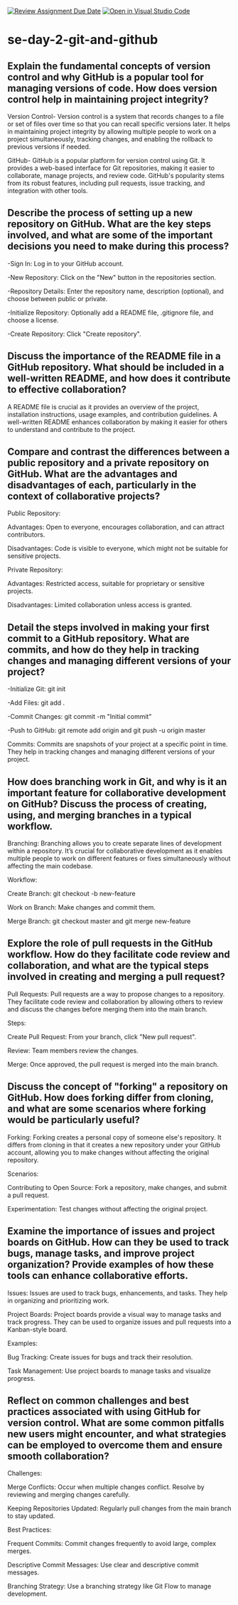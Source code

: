 [![Review Assignment Due Date](https://classroom.github.com/assets/deadline-readme-button-22041afd0340ce965d47ae6ef1cefeee28c7c493a6346c4f15d667ab976d596c.svg)](https://classroom.github.com/a/8wgCKhpZ)
[![Open in Visual Studio Code](https://classroom.github.com/assets/open-in-vscode-2e0aaae1b6195c2367325f4f02e2d04e9abb55f0b24a779b69b11b9e10269abc.svg)](https://classroom.github.com/online_ide?assignment_repo_id=17038136&assignment_repo_type=AssignmentRepo)
# se-day-2-git-and-github
## Explain the fundamental concepts of version control and why GitHub is a popular tool for managing versions of code. How does version control help in maintaining project integrity?
Version Control- Version control is a system that records changes to a file or set of files over time so that you can recall specific versions later. It helps in maintaining project integrity by allowing multiple people to work on a project simultaneously, tracking changes, and enabling the rollback to previous versions if needed.

GitHub- GitHub is a popular platform for version control using Git. It provides a web-based interface for Git repositories, making it easier to collaborate, manage projects, and review code. GitHub's popularity stems from its robust features, including pull requests, issue tracking, and integration with other tools.
## Describe the process of setting up a new repository on GitHub. What are the key steps involved, and what are some of the important decisions you need to make during this process?
-Sign In: Log in to your GitHub account.

-New Repository: Click on the "New" button in the repositories section.

-Repository Details: Enter the repository name, description (optional), and choose between public or private.

-Initialize Repository: Optionally add a README file, .gitignore file, and choose a license.

-Create Repository: Click "Create repository".
## Discuss the importance of the README file in a GitHub repository. What should be included in a well-written README, and how does it contribute to effective collaboration?
A README file is crucial as it provides an overview of the project, installation instructions, usage examples, and contribution guidelines. A well-written README enhances collaboration by making it easier for others to understand and contribute to the project.

## Compare and contrast the differences between a public repository and a private repository on GitHub. What are the advantages and disadvantages of each, particularly in the context of collaborative projects?
Public Repository:

Advantages: Open to everyone, encourages collaboration, and can attract contributors.

Disadvantages: Code is visible to everyone, which might not be suitable for sensitive projects.

Private Repository:

Advantages: Restricted access, suitable for proprietary or sensitive projects.

Disadvantages: Limited collaboration unless access is granted.                       
## Detail the steps involved in making your first commit to a GitHub repository. What are commits, and how do they help in tracking changes and managing different versions of your project?
-Initialize Git: git init

-Add Files: git add .

-Commit Changes: git commit -m "Initial commit"

-Push to GitHub: git remote add origin <repository-url> and git push -u origin master

Commits: Commits are snapshots of your project at a specific point in time. They help in tracking changes and managing different versions of your project.
## How does branching work in Git, and why is it an important feature for collaborative development on GitHub? Discuss the process of creating, using, and merging branches in a typical workflow.
Branching: Branching allows you to create separate lines of development within a repository. It’s crucial for collaborative development as it enables multiple people to work on different features or fixes simultaneously without affecting the main codebase.

Workflow:

Create Branch: git checkout -b new-feature

Work on Branch: Make changes and commit them.

Merge Branch: git checkout master and git merge new-feature
## Explore the role of pull requests in the GitHub workflow. How do they facilitate code review and collaboration, and what are the typical steps involved in creating and merging a pull request?
Pull Requests: Pull requests are a way to propose changes to a repository. They facilitate code review and collaboration by allowing others to review and discuss the changes before merging them into the main branch.

Steps:

Create Pull Request: From your branch, click "New pull request".

Review: Team members review the changes.

Merge: Once approved, the pull request is merged into the main branch.
## Discuss the concept of "forking" a repository on GitHub. How does forking differ from cloning, and what are some scenarios where forking would be particularly useful?
Forking: Forking creates a personal copy of someone else's repository. It differs from cloning in that it creates a new repository under your GitHub account, allowing you to make changes without affecting the original repository.

Scenarios:

Contributing to Open Source: Fork a repository, make changes, and submit a pull request.

Experimentation: Test changes without affecting the original project.
## Examine the importance of issues and project boards on GitHub. How can they be used to track bugs, manage tasks, and improve project organization? Provide examples of how these tools can enhance collaborative efforts.
Issues: Issues are used to track bugs, enhancements, and tasks. They help in organizing and prioritizing work.

Project Boards: Project boards provide a visual way to manage tasks and track progress. They can be used to organize issues and pull requests into a Kanban-style board.

Examples:

Bug Tracking: Create issues for bugs and track their resolution.

Task Management: Use project boards to manage tasks and visualize progress.
## Reflect on common challenges and best practices associated with using GitHub for version control. What are some common pitfalls new users might encounter, and what strategies can be employed to overcome them and ensure smooth collaboration?
Challenges:

Merge Conflicts: Occur when multiple changes conflict. Resolve by reviewing and merging changes carefully.

Keeping Repositories Updated: Regularly pull changes from the main branch to stay updated.

Best Practices:

Frequent Commits: Commit changes frequently to avoid large, complex merges.

Descriptive Commit Messages: Use clear and descriptive commit messages.

Branching Strategy: Use a branching strategy like Git Flow to manage development.
